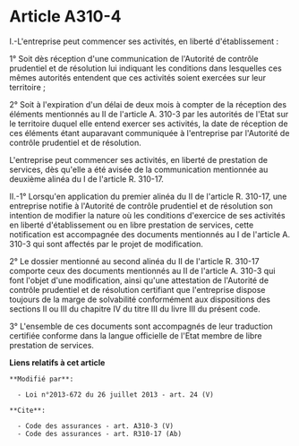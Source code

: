 # Article A310-4

I.-L'entreprise peut commencer ses activités, en liberté d'établissement : 

1° Soit dès réception d'une communication de l'Autorité de contrôle prudentiel et de résolution lui indiquant les conditions
dans lesquelles ces mêmes autorités entendent que ces activités soient exercées sur leur territoire ; 

2° Soit à l'expiration d'un délai de deux mois à compter de la réception des éléments mentionnés au II de l'article A. 310-3
par les autorités de l'Etat sur le territoire duquel elle entend exercer ses activités, la date de réception de ces éléments
étant auparavant communiquée à l'entreprise par l'Autorité de contrôle prudentiel et de résolution. 

L'entreprise peut commencer ses activités, en liberté de prestation de services, dès qu'elle a été avisée de la communication
mentionnée au deuxième alinéa du I de l'article R. 310-17. 

II.-1° Lorsqu'en application du premier alinéa du II de l'article R. 310-17, une entreprise notifie à l'Autorité de contrôle
prudentiel et de résolution son intention de modifier la nature où les conditions d'exercice de ses activités en liberté
d'établissement ou en libre prestation de services, cette notification est accompagnée des documents mentionnés au I de
l'article A. 310-3 qui sont affectés par le projet de modification. 

2° Le dossier mentionné au second alinéa du II de l'article R. 310-17 comporte ceux des documents mentionnés au II de
l'article A. 310-3 qui font l'objet d'une modification, ainsi qu'une attestation de l'Autorité de contrôle prudentiel et de
résolution certifiant que l'entreprise dispose toujours de la marge de solvabilité conformément aux dispositions des sections
II ou III du chapitre IV du titre III du livre III du présent code. 

3° L'ensemble de ces documents sont accompagnés de leur traduction certifiée conforme dans la langue officielle de l'Etat
membre de libre prestation de services.

**Liens relatifs à cet article**

	**Modifié par**:

	  - Loi n°2013-672 du 26 juillet 2013 - art. 24 (V)

	**Cite**:

	  - Code des assurances - art. A310-3 (V)
	  - Code des assurances - art. R310-17 (Ab)
